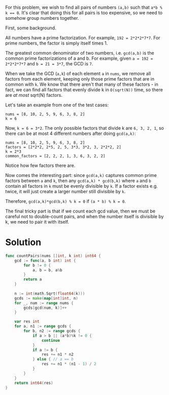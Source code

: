 For this problem, we wish to find all pairs of numbers `(a,b)` such that `a*b %
k == 0`. It's clear that doing this for all pairs is too expensive, so we need
to somehow group numbers together.

First, some background.

All numbers have a prime factorization. For example, `192 = 2*2*2*7*7`. For
prime numbers, the factor is simply itself times 1.

The greatest common denominator of two numbers, i.e. `gcd(a,b)` is the common
prime factorizations of a and b. For example, given `a = 192 = 2*2*2*7*7` and `b
= 21 = 3*7`, the GCD is `7`.

When we take the GCD (`a,k`) of each element `a` in `nums`, we remove all
factors from each element, keeping only those prime factors that are in common
with `k`. We know that there aren't that many of these factors - in fact, we can
find all factors that evenly divide k in `O(sqrt(N))` time, so there are *at
most* sqrt(N) factors.

Let's take an example from one of the test cases:

```
nums = [8, 10, 2, 5, 9, 6, 3, 8, 2]
k = 6
```

Now, `k = 6 = 3*2`. The only possible factors that divide k are `6, 3, 2, 1`, so
there can be at most 4 different numbers after doing `gcd(a,k)`:

```
nums = [8, 10, 2, 5, 9, 6, 3, 8, 2]
factors = [2*2*2, 2*5, 2, 5, 3*3, 3*2, 3, 2*2*2, 2]
k = 2*3
common_factors = [2, 2, 2, 1, 3, 6, 3, 2, 2]
```

Notice how few factors there are.

Now comes the interesting part: since `gcd(a,k)` captures common prime factors
between `a` and `k`, then any `gcd(a,k) * gcd(b,k)` where `a` and `b` contain
all factors in `k` must be evenly divisible by `k`. If a factor exists e.g.
twice, it will just create a larger number still divisible by `k`.

Therefore, `gcd(a,k)*gcd(b,k) % k = 0` if `(a * b) % k = 0`.

The final tricky part is that if we count each gcd value, then we must be
careful not to double-count pairs, and when the number itself is divisible by k,
we need to pair it with itself.

# Solution

```go
func countPairs(nums []int, k int) int64 {
	gcd := func(a, b int) int {
		for b != 0 {
			a, b = b, a%b
		}
		return a
	}
    
	n := int(math.Sqrt(float64(k)))
	gcds := make(map[int]int, n)
	for _, num := range nums {
		gcds[gcd(num, k)]++
	}

	var res int
	for a, n1 := range gcds {
		for b, n2 := range gcds {
			if a > b || (a*b)%k != 0 {
				continue
			}
			if a != b {
				res += n1 * n2
			} else { // a == b
				res += n1 * (n1 - 1) / 2
			}
		}
	}
	return int64(res)
}
```